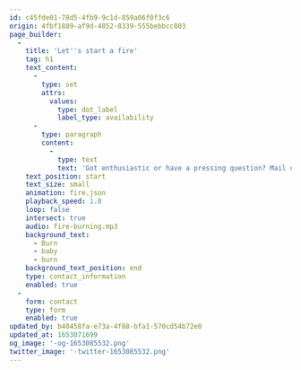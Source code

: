 ```yaml
---
id: c45fde01-78d5-4fb9-9c1d-859a06f0f3c6
origin: 4fbf1889-af9d-4852-8339-555bebbcc803
page_builder:
  -
    title: 'Let''s start a fire'
    tag: h1
    text_content:
      -
        type: set
        attrs:
          values:
            type: dot_label
            label_type: availability
      -
        type: paragraph
        content:
          -
            type: text
            text: 'Got enthusiastic or have a pressing question? Mail or call me, then you will hear from me! Be sure to follow me on Twitter, too, because that''s where you''ll find current, work-related news (or cynical tweets).'
    text_position: start
    text_size: small
    animation: fire.json
    playback_speed: 1.0
    loop: false
    intersect: true
    audio: fire-burning.mp3
    background_text:
      - Burn
      - baby
      - burn
    background_text_position: end
    type: contact_information
    enabled: true
  -
    form: contact
    type: form
    enabled: true
updated_by: b40458fa-e73a-4f88-bfa1-570cd54b72e0
updated_at: 1653071699
og_image: '-og-1653085532.png'
twitter_image: '-twitter-1653085532.png'
---
```

